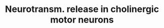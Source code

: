 ---
annotations:
- type: Pathway Ontology
  value: neuron-to-neuron signaling pathway via the chemical synapse
authors:
- Thomas
- MaintBot
- Ddigles
- Egonw
- Mkutmon
- AlexanderPico
description: G-protein signaling pathways regulating neurotransmitter release in cholinergic
  motor neurons.  Adapted from Fox  et al. BMC Genomics 2005 6:42 [http://www.biomedcentral.com/1471-2164/6/42/
  doi:10.1186/1471-2164-6-42].
last-edited: 2016-02-24
organisms:
- Caenorhabditis elegans
redirect_from:
- /index.php/Pathway:WP1401
- /instance/WP1401
schema-jsonld:
- '@context': https://schema.org/
  '@id': https://wikipathways.github.io/pathways/WP1401.html
  '@type': Dataset
  creator:
    '@type': Organization
    name: WikiPathways
  description: G-protein signaling pathways regulating neurotransmitter release in
    cholinergic motor neurons.  Adapted from Fox  et al. BMC Genomics 2005 6:42 [http://www.biomedcentral.com/1471-2164/6/42/
    doi:10.1186/1471-2164-6-42].
  keywords:
  - ser-4
  - dgk-1
  - GABA
  - egl-10
  - kin-2
  - acy-1
  - gar-3
  - egl-8
  - pkc-1
  - goa-1
  - dop-1
  - gsa-1
  - gbb-1
  - gar-2
  - dop-3
  - Dopamine
  - gpb-2
  - ric-8
  - Serotonin
  - egl-30
  - unc-13
  - egl-16
  - Acetylcholine
  license: CC0
  name: Neurotransm. release in cholinergic motor neurons
seo: CreativeWork
title: Neurotransm. release in cholinergic motor neurons
wpid: WP1401
---